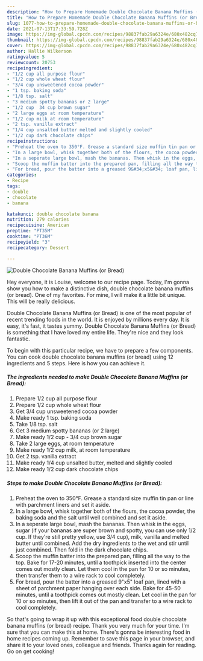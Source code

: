```yaml
---
description: "How to Prepare Homemade Double Chocolate Banana Muffins (or Bread)"
title: "How to Prepare Homemade Double Chocolate Banana Muffins (or Bread)"
slug: 1077-how-to-prepare-homemade-double-chocolate-banana-muffins-or-bread
date: 2021-07-13T17:33:59.728Z
image: https://img-global.cpcdn.com/recipes/98837fab29a6324e/680x482cq70/double-chocolate-banana-muffins-or-bread-recipe-main-photo.jpg
thumbnail: https://img-global.cpcdn.com/recipes/98837fab29a6324e/680x482cq70/double-chocolate-banana-muffins-or-bread-recipe-main-photo.jpg
cover: https://img-global.cpcdn.com/recipes/98837fab29a6324e/680x482cq70/double-chocolate-banana-muffins-or-bread-recipe-main-photo.jpg
author: Hallie Wilkerson
ratingvalue: 5
reviewcount: 20753
recipeingredient:
- "1/2 cup all purpose flour"
- "1/2 cup whole wheat flour"
- "3/4 cup unsweetened cocoa powder"
- "1 tsp. baking soda"
- "1/8 tsp. salt"
- "3 medium spotty bananas or 2 large"
- "1/2 cup  34 cup brown sugar"
- "2 large eggs at room temperature"
- "1/2 cup milk at room temperature"
- "2 tsp. vanilla extract"
- "1/4 cup unsalted butter melted and slightly cooled"
- "1/2 cup dark chocolate chips"
recipeinstructions:
- "Preheat the oven to 350°F. Grease a standard size muffin tin pan or line with parchment liners and set it aside."
- "In a large bowl, whisk together both of the flours, the cocoa powder, the baking soda and the salt until well combined and set it aside."
- "In a seperate large bowl, mash the bananas. Then whisk in the eggs, sugar (if your bananas are super brown and spotty, you can use only 1/2 cup. If they&#39;re still pretty yellow, use 3/4 cup), milk, vanilla and melted butter until combined. Add the dry ingredients to the wet and stir until just combined. Then fold in the dark chocolate chips."
- "Scoop the muffin batter into the prepared pan, filling all the way to the top. Bake for 17-20 minutes, until a toothpick inserted into the center comes out mostly clean. Let them cool in the pan for 10 or so minutes, then transfer them to a wire rack to cool completely."
- "For bread, pour the batter into a greased 9&#34;x5&#34; loaf pan, lined with a sheet of parchment paper hanging over each side. Bake for 45-50 minutes, until a toothpick comes out mostly clean. Let cool in the pan for 10 or so minutes, then lift it out of the pan and transfer to a wire rack to cool completely."
categories:
- Recipe
tags:
- double
- chocolate
- banana

katakunci: double chocolate banana 
nutrition: 279 calories
recipecuisine: American
preptime: "PT35M"
cooktime: "PT36M"
recipeyield: "3"
recipecategory: Dessert

---
```



![Double Chocolate Banana Muffins (or Bread)](https://img-global.cpcdn.com/recipes/98837fab29a6324e/680x482cq70/double-chocolate-banana-muffins-or-bread-recipe-main-photo.jpg)

Hey everyone, it is Louise, welcome to our recipe page. Today, I'm gonna show you how to make a distinctive dish, double chocolate banana muffins (or bread). One of my favorites. For mine, I will make it a little bit unique. This will be really delicious.

Double Chocolate Banana Muffins (or Bread) is one of the most popular of recent trending foods in the world. It is enjoyed by millions every day. It is easy, it's fast, it tastes yummy. Double Chocolate Banana Muffins (or Bread) is something that I have loved my entire life. They're nice and they look fantastic.




To begin with this particular recipe, we have to prepare a few components. You can cook double chocolate banana muffins (or bread) using 12 ingredients and 5 steps. Here is how you can achieve it.

<!--inarticleads1-->

##### The ingredients needed to make Double Chocolate Banana Muffins (or Bread):

1. Prepare 1/2 cup all purpose flour
1. Prepare 1/2 cup whole wheat flour
1. Get 3/4 cup unsweetened cocoa powder
1. Make ready 1 tsp. baking soda
1. Take 1/8 tsp. salt
1. Get 3 medium spotty bananas (or 2 large)
1. Make ready 1/2 cup - 3/4 cup brown sugar
1. Take 2 large eggs, at room temperature
1. Make ready 1/2 cup milk, at room temperature
1. Get 2 tsp. vanilla extract
1. Make ready 1/4 cup unsalted butter, melted and slightly cooled
1. Make ready 1/2 cup dark chocolate chips




<!--inarticleads2-->

##### Steps to make Double Chocolate Banana Muffins (or Bread):

1. Preheat the oven to 350°F. Grease a standard size muffin tin pan or line with parchment liners and set it aside.
1. In a large bowl, whisk together both of the flours, the cocoa powder, the baking soda and the salt until well combined and set it aside.
1. In a seperate large bowl, mash the bananas. Then whisk in the eggs, sugar (if your bananas are super brown and spotty, you can use only 1/2 cup. If they&#39;re still pretty yellow, use 3/4 cup), milk, vanilla and melted butter until combined. Add the dry ingredients to the wet and stir until just combined. Then fold in the dark chocolate chips.
1. Scoop the muffin batter into the prepared pan, filling all the way to the top. Bake for 17-20 minutes, until a toothpick inserted into the center comes out mostly clean. Let them cool in the pan for 10 or so minutes, then transfer them to a wire rack to cool completely.
1. For bread, pour the batter into a greased 9&#34;x5&#34; loaf pan, lined with a sheet of parchment paper hanging over each side. Bake for 45-50 minutes, until a toothpick comes out mostly clean. Let cool in the pan for 10 or so minutes, then lift it out of the pan and transfer to a wire rack to cool completely.




So that's going to wrap it up with this exceptional food double chocolate banana muffins (or bread) recipe. Thank you very much for your time. I'm sure that you can make this at home. There's gonna be interesting food in home recipes coming up. Remember to save this page in your browser, and share it to your loved ones, colleague and friends. Thanks again for reading. Go on get cooking!
